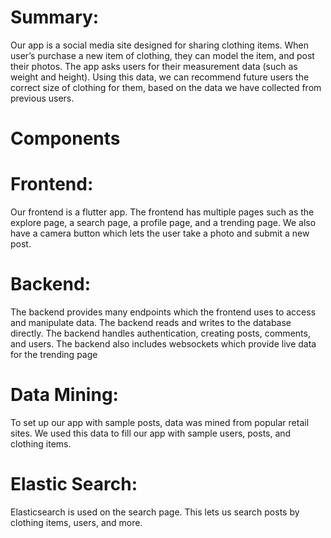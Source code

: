 # Summary:

Our app is a social media site designed for sharing clothing items. When user’s purchase a new item of clothing, they can model the item, and post their photos. The app asks users for their measurement data (such as weight and height). Using this data, we can recommend future users the correct size of clothing for them, based on the data we have collected from previous users.

# Components

# Frontend:
	
Our frontend is a flutter app. The frontend has multiple pages such as the explore page, a search page, a profile page, and a trending page. We also have a camera button which lets the user take a photo and submit a new post.

# Backend:

The backend provides many endpoints which the frontend uses to access and manipulate data. The backend reads and writes to the database directly. The backend handles authentication, creating posts, comments, and users. The backend also includes websockets which provide live data for the trending page

# Data Mining:

To set up our app with sample posts, data was mined from popular retail sites. We used this data to fill our app with sample users, posts, and clothing items.

# Elastic Search:

Elasticsearch is used on the search page. This lets us search posts by clothing items, users, and more.
